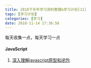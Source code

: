 ```yaml
---
title: 2018下半年学习资料整理&学习计划[11]
tags: [学习计划]
categories: [学习]
date: 2018-11-14 17:36:58
---
```

每天收集一点，每天学习一点

<!-- more -->
#### JavaScript

1. [深入理解javascript原型和闭包](http://www.cnblogs.com/wangfupeng1988/p/3977924.html)

